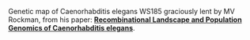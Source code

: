 Genetic map of Caenorhabditis elegans WS185 graciously lent by MV Rockman, from his paper:
[**Recombinational Landscape and Population Genomics of Caenorhabditis elegans**](http://journals.plos.org/plosgenetics/article?id=10.1371/journal.pgen.1000419).


